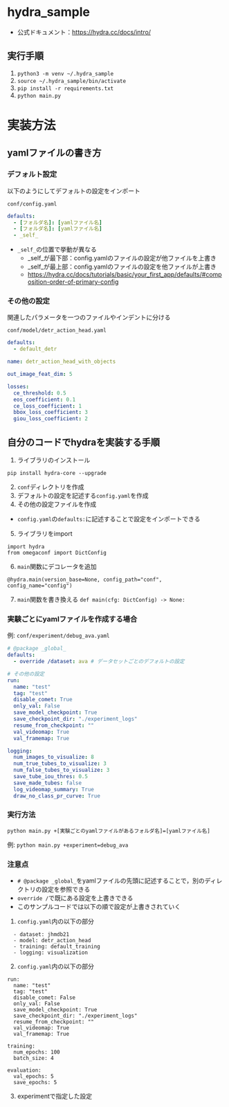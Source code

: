 # hydra_sample

- 公式ドキュメント：<https://hydra.cc/docs/intro/>

## 実行手順

1. `python3 -m venv ~/.hydra_sample`
2. `source ~/.hydra_sample/bin/activate`
3. `pip install -r requirements.txt`
4. `python main.py`

# 実装方法

## yamlファイルの書き方

### デフォルト設定

  以下のようにしてデフォルトの設定をインポート

`conf/config.yaml`

  ```yaml
  defaults:
    - [フォルダ名]: [yamlファイル名]
    - [フォルダ名]: [yamlファイル名]
    - _self_
  ```

- `_self_`の位置で挙動が異なる
  - _self_が最下部：config.yamlのファイルの設定が他ファイルを上書き
  - _self_が最上部：config.yamlのファイルの設定を他ファイルが上書き
  - <https://hydra.cc/docs/tutorials/basic/your_first_app/defaults/#composition-order-of-primary-config>

### その他の設定

関連したパラメータを一つのファイルやインデントに分ける

```conf/model/detr_action_head.yaml```

```yaml
defaults:
  - default_detr

name: detr_action_head_with_objects

out_image_feat_dim: 5

losses:
  ce_threshold: 0.5
  eos_coefficient: 0.1
  ce_loss_coefficient: 1
  bbox_loss_coefficient: 3
  giou_loss_coefficient: 2
```

## 自分のコードでhydraを実装する手順

1. ライブラリのインストール

```pip install hydra-core --upgrade```

2. `conf`ディレクトリを作成
3. デフォルトの設定を記述する`config.yaml`を作成
4. その他の設定ファイルを作成

- `config.yaml`の`defaults:`に記述することで設定をインポートできる

5. ライブラリをimport

```
import hydra
from omegaconf import DictConfig
```

6. `main`関数にデコレータを追加

```@hydra.main(version_base=None, config_path="conf", config_name="config")```

7. `main`関数を書き換える
```def main(cfg: DictConfig) -> None:```

### 実験ごとにyamlファイルを作成する場合

例: `conf/experiment/debug_ava.yaml`

```yaml
# @package _global_
defaults:
  - override /dataset: ava # データセットごとのデフォルトの設定

# その他の設定
run:
  name: "test"
  tag: "test"
  disable_comet: True
  only_val: False
  save_model_checkpoint: True
  save_checkpoint_dir: "./experiment_logs"
  resume_from_checkpoint: ""
  val_videomap: True
  val_framemap: True

logging:
  num_images_to_visualize: 8
  num_true_tubes_to_visualize: 3
  num_false_tubes_to_visualize: 3
  save_tube_iou_thres: 0.5
  save_made_tubes: false
  log_videomap_summary: True
  draw_no_class_pr_curve: True

```

### 実行方法

```python main.py +[実験ごとのyamlファイルがあるフォルダ名]=[yamlファイル名]```

例: ```python main.py +experiment=debug_ava```

### 注意点

- `# @package _global_`をyamlファイルの先頭に記述することで，別のディレクトリの設定を参照できる
- `override /`で既にある設定を上書きできる
- このサンプルコードでは以下の順で設定が上書きされていく

1. `config.yaml`内の以下の部分

```
  - dataset: jhmdb21
  - model: detr_action_head
  - training: default_training
  - logging: visualization
```

2. `config.yaml`内の以下の部分

```
run:
  name: "test"
  tag: "test"
  disable_comet: False
  only_val: False
  save_model_checkpoint: True
  save_checkpoint_dir: "./experiment_logs"
  resume_from_checkpoint: ""
  val_videomap: True
  val_framemap: True

training:
  num_epochs: 100
  batch_size: 4

evaluation:
  val_epochs: 5
  save_epochs: 5
```

3. experimentで指定した設定
